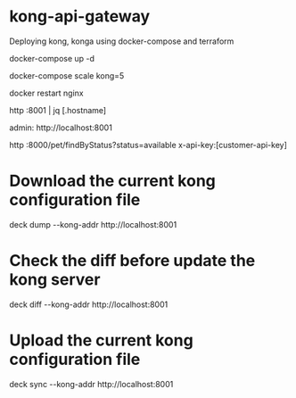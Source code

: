 # kong-api-gateway
Deploying kong, konga using docker-compose and terraform



docker-compose up -d

docker-compose scale kong=5

docker restart nginx

http :8001 | jq [.hostname]


admin: http://localhost:8001


http :8000/pet/findByStatus?status=available x-api-key:[customer-api-key]





Download the current kong configuration file
===========================================
deck dump --kong-addr http://localhost:8001

Check the diff before update the kong server
===========================================
deck diff --kong-addr http://localhost:8001

Upload the current kong configuration file
===========================================
deck sync --kong-addr http://localhost:8001
